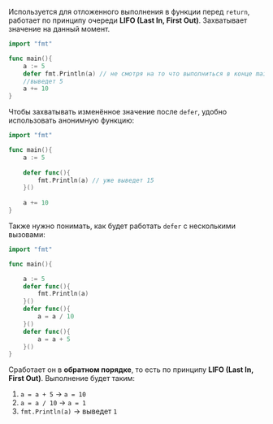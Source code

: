 Используется для отложенного выполнения в функции перед `return`, работает по принципу очереди **LIFO (Last In, First Out)**. Захватывает значение на данный момент.
```go
import "fmt"

func main(){
	a := 5
	defer fmt.Println(a) // не смотря на то что выполниться в конце main() 
	//выведет 5
	a += 10
}
```
Чтобы захватывать изменённое значение после `defer`, удобно использовать анонимную функцию:
```go
import "fmt"

func main(){
	a := 5
	
	defer func(){
		fmt.Println(a) // уже выведет 15
	}()
	
	a += 10
}
```
Также нужно понимать, как будет работать `defer` с несколькими вызовами:
```go
import "fmt"

func main(){

	a := 5
	defer func(){
		fmt.Println(a)
	}()
	defer func(){
		a = a / 10
	}()
	defer func(){
		a = a + 5
	}()
}


```
Сработает он в **обратном порядке**, то есть по принципу **LIFO (Last In, First Out)**. Выполнение будет таким:

1. `a = a + 5` → `a = 10`
2. `a = a / 10` → `a = 1`
3. `fmt.Println(a)` → выведет `1`